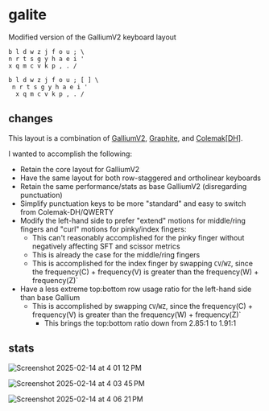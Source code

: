 # galite
Modified version of the GalliumV2 keyboard layout

```
b l d w z j f o u ; \
n r t s g y h a e i '
x q m c v k p , . /
```
```
b l d w z j f o u ; [ ] \
 n r t s g y h a e i '
  x q m c v k p , . /
```
## changes
This layout is a combination of [GalliumV2](https://github.com/GalileoBlues/Gallium), [Graphite](https://github.com/rdavison/graphite-layout), and [Colemak](https://colemak.com/)[[DH](https://colemakmods.github.io/mod-dh/)].

I wanted to accomplish the following:
- Retain the core layout for GalliumV2
- Have the same layout for both row-staggered and ortholinear keyboards
- Retain the same performance/stats as base GalliumV2 (disregarding punctuation)
- Simplify punctuation keys to be more "standard" and easy to switch from Colemak-DH/QWERTY
- Modify the left-hand side to prefer "extend" motions for middle/ring fingers and "curl" motions for pinky/index fingers:
  - This can't reasonably accomplished for the pinky finger without negatively affecting SFT and scissor metrics
  - This is already the case for the middle/ring fingers
  - This is accomplished for the index finger by swapping `CV`/`WZ`, since the frequency(C) + frequency(V) is greater than the frequency(W) + frequency(Z)`
- Have a less extreme top:bottom row usage ratio for the left-hand side than base Gallium
  - This is accomplished by swapping `CV`/`WZ`, since the frequency(C) + frequency(V) is greater than the frequency(W) + frequency(Z)`
    - This brings the top:bottom ratio down from 2.85:1 to 1.91:1
   
## stats
![Screenshot 2025-02-14 at 4 01 12 PM](https://github.com/user-attachments/assets/86ea72b5-26f6-4f4c-9430-a5ff8f1137c7)

![Screenshot 2025-02-14 at 4 03 45 PM](https://github.com/user-attachments/assets/d16bbb2c-1283-497b-b134-ce8b2917e6be)

![Screenshot 2025-02-14 at 4 06 21 PM](https://github.com/user-attachments/assets/68b97426-dcc2-4d06-be35-5c23bcc959b0)

